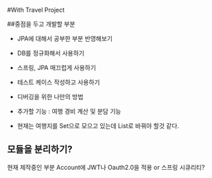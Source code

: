 #With Travel Project

##중점을 두고 개발할 부분
 - JPA에 대해서 공부한 부분 반영해보기

 - DB를 정규화해서 사용하기

 - 스프링, JPA 매끄럽게 사용하기

 - 테스트 케이스 작성하고 사용하기

 - 디버깅을 위한 나만의 방법

 - 추가할 기능 : 여행 경비 계산 및 분담 기능

 - 현재는 여행지를 Set으로 모으고 있는데 List로 바꿔야 할것 같다.

## 모듈을 분리하기?

현재 제작중인 부분 Account에 JWT나 Oauth2.0을 적용 or 스프링 시큐리티?
